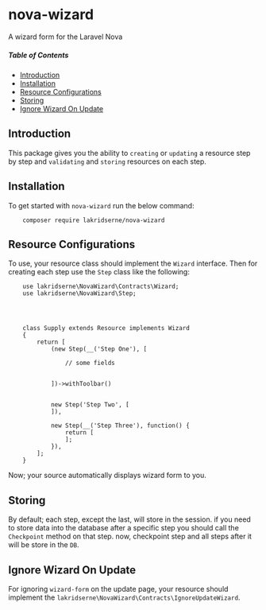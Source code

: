 # nova-wizard
A wizard form for the Laravel Nova


##### Table of Contents   

* [Introduction](#introduction)      
* [Installation](#installation)      
* [Resource Configurations](#resource-configurations)    
* [Storing](#storing)  
* [Ignore Wizard On Update](#ignore-wizard-on-update)  


## Introduction

This package gives you the ability to `creating` or `updating` a resource step by step and `validating` and `storing` resources on each step.

## Installation

To get started with `nova-wizard` run the below command:

```    
    composer require lakridserne/nova-wizard
```

## Resource Configurations

To use, your resource class should implement the `Wizard` interface. Then for creating each step use the `Step` class like the following:

```     
    use lakridserne\NovaWizard\Contracts\Wizard; 
    use lakridserne\NovaWizard\Step;


    

    class Supply extends Resource implements Wizard
    { 
        return [  
            (new Step(__('Step One'), [      

                // some fields


            ])->withToolbar()


            new Step('Step Two', [
            ]),

            new Step(__('Step Three'), function() {
                return [
                ];
            }),
        ];
    }
``` 

Now; your source automatically displays wizard form to you.

## Storing

By default; each step, except the last, will store in the session. if you need to store data into the database after a specific step you should call the `Checkpoint` method on that step. now, checkpoint step and all steps after it will be store in the `DB`.

## Ignore Wizard On Update

For ignoring `wizard-form` on the update page, your resource should implement the `lakridserne\NovaWizard\Contracts\IgnoreUpdateWizard`. 
